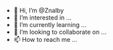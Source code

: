 - 👋 Hi, I’m @Znalby
- 👀 I’m interested in ...
- 🌱 I’m currently learning ...
- 💞️ I’m looking to collaborate on ...
- 📫 How to reach me ...

<!---
Znalby/Znalby is a ✨ special ✨ repository because its `README.md` (this file) appears on your GitHub profile.
You can click the Preview link to take a look at your changes.
--->
